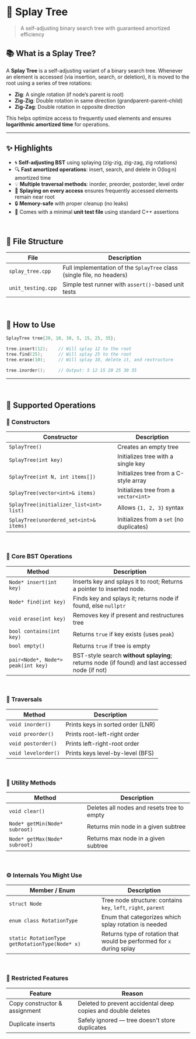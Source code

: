# 🌲 Splay Tree
> A self-adjusting binary search tree with guaranteed amortized efficiency


## 📚 What is a Splay Tree?

A **Splay Tree** is a self-adjusting variant of a binary search tree. Whenever an element is accessed (via insertion, search, or deletion), it is moved to the root using a series of tree rotations:

- **Zig**: A single rotation (if node’s parent is root)
- **Zig-Zig**: Double rotation in same direction (grandparent–parent–child)
- **Zig-Zag**: Double rotation in opposite direction

This helps optimize access to frequently used elements and ensures **logarithmic amortized time** for operations.

---

## ✨ Highlights

- 🌀 **Self-adjusting BST** using splaying (zig-zig, zig-zag, zig rotations)
- 🔍 **Fast amortized operations**: insert, search, and delete in O(log n) amortized time
- 💡 **Multiple traversal methods**: inorder, preorder, postorder, level order
- 🧠 **Splaying on every access** ensures frequently accessed elements remain near root
- 🔒 **Memory-safe** with proper cleanup (no leaks)
- 🧪 Comes with a minimal **unit test file** using standard C++ assertions

<br>


## 🧩 File Structure

| File               | Description |
|--------------------|-------------|
| `splay_tree.cpp`   | Full implementation of the `SplayTree` class (single file, no headers) |
| `unit_testing.cpp` | Simple test runner with `assert()`-based unit tests |

<br>

## 🚀 How to Use

```cpp
SplayTree tree{20, 10, 30, 5, 15, 25, 35};

tree.insert(12);    // Will splay 12 to the root
tree.find(25);      // Will splay 25 to the root
tree.erase(10);     // Will splay 10, delete it, and restructure

tree.inorder();     // Output: 5 12 15 20 25 30 35
```

---

<br>

## 🧰 Supported Operations

### 🔧 Constructors

| Constructor                                | Description |
|--------------------------------------------|-------------|
| `SplayTree()`                              | Creates an empty tree |
| `SplayTree(int key)`                       | Initializes tree with a single key |
| `SplayTree(int N, int items[])`            | Initializes tree from a C-style array |
| `SplayTree(vector<int>& items)`            | Initializes tree from a `vector<int>` |
| `SplayTree(initializer_list<int> list)`    | Allows `{1, 2, 3}` syntax |
| `SplayTree(unordered_set<int>& items)`     | Initializes from a `set` (no duplicates) |

<br>

### 🌳 Core BST Operations

| Method                             | Description                                                                                    |
| ---------------------------------- | ---------------------------------------------------------------------------------------------- |
| `Node* insert(int key)`            | Inserts key and splays it to root; Returns a pointer to inserted node.                         |
| `Node* find(int key)`              | Finds key and splays it; returns node if found, else `nullptr`                                 |
| `void erase(int key)`              | Removes key if present and restructures tree                                                   |
| `bool contains(int key)`           | Returns `true` if key exists (uses `peak`)                                                     |
| `bool empty()`                     | Returns `true` if tree is empty                                                                |
| `pair<Node*, Node*> peak(int key)` | BST-style search **without splaying**; returns node (if found) and last accessed node (if not) |


<br>

### 🔁 Traversals

| Method              | Description                       |
| ------------------- | --------------------------------- |
| `void inorder()`    | Prints keys in sorted order (LNR) |
| `void preorder()`   | Prints root-left-right order      |
| `void postorder()`  | Prints left-right-root order      |
| `void levelorder()` | Prints keys level-by-level (BFS)  |

<br>

### 🧹 Utility Methods

| Method                        | Description                                |
| ----------------------------- | ------------------------------------------ |
| `void clear()`                | Deletes all nodes and resets tree to empty |
| `Node* getMin(Node* subroot)` | Returns min node in a given subtree        |
| `Node* getMax(Node* subroot)` | Returns max node in a given subtree        |

<br>

### ⚙️ Internals You Might Use

| Member / Enum                                  | Description                                                           |
| ---------------------------------------------- | --------------------------------------------------------------------- |
| `struct Node`                                  | Tree node structure: contains `key`, `left`, `right`, `parent`        |
| `enum class RotationType`                      | Enum that categorizes which splay rotation is needed                  |
| `static RotationType getRotationType(Node* x)` | Returns type of rotation that would be performed for `x` during splay |


<br>

### 🚫 Restricted Features

| Feature                       | Reason                                                       |
| ----------------------------- | ------------------------------------------------------------ |
| Copy constructor & assignment | Deleted to prevent accidental deep copies and double deletes |
| Duplicate inserts             | Safely ignored — tree doesn't store duplicates               |
